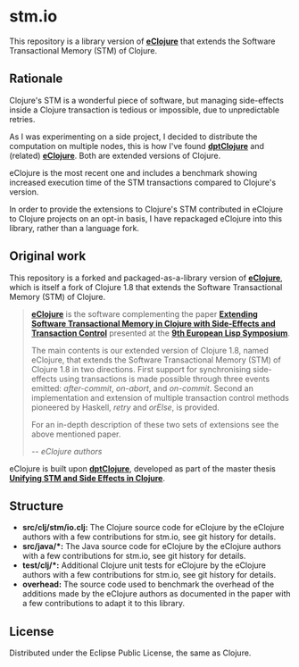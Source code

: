 stm.io
======

This repository is a library version of **[eClojure](https://github.com/skejserjensen/eclojure)**
that extends the Software Transactional Memory (STM) of Clojure.

Rationale
---------

Clojure's STM is a wonderful piece of software, but managing side-effects inside a Clojure transaction
is tedious or impossible, due to unpredictable retries.

As I was experimenting on a side project, I decided to distribute the computation on multiple nodes,
this is how I've found **[dptClojure](https://github.com/eXeDK/dpt1010f15)** and
(related) **[eClojure](https://github.com/skejserjensen/eclojure)**. Both are extended versions of Clojure.

eClojure is the most recent one and includes a benchmark showing increased execution time of the
STM transactions compared to Clojure's version.

In order to provide the extensions to Clojure's STM contributed in eClojure to Clojure projects
on an opt-in basis, I have repackaged eClojure into this library, rather than a language fork.

Original work
-------------

This repository is a forked and packaged-as-a-library version of **[eClojure](https://github.com/skejserjensen/eclojure)**,
which is itself a fork of Clojure 1.8 that extends the Software Transactional Memory (STM) of Clojure.

> **[eClojure](https://github.com/skejserjensen/eclojure)** is the software complementing the paper **[Extending Software Transactional Memory in Clojure with Side-Effects and Transaction Control](http://dl.acm.org/citation.cfm?id=3005729.3005737)** presented at the **[9th European Lisp Symposium](http://www.european-lisp-symposium.org/editions/2016/)**.
> 
> The main contents is our extended version of Clojure 1.8, named eClojure, that extends the Software Transactional Memory (STM) of Clojure 1.8 in two directions. First support for synchronising side-effects using transactions is made possible through three events emitted: *after-commit*, *on-abort*, and *on-commit*. Second an implementation and extension of multiple transaction control methods pioneered by Haskell, *retry* and *orElse*, is provided.
> 
> For an in-depth description of these two sets of extensions see the above mentioned paper.
>
> -- <cite>eClojure authors</cite>

eClojure is built upon **[dptClojure](https://github.com/eXeDK/dpt1010f15)**, developed as part of the master thesis **[Unifying STM and Side Effects in Clojure](http://projekter.aau.dk/projekter/files/213827517/p10DOC.pdf)**.

Structure
---------

- **src/clj/stm/io.clj:** The Clojure source code for eClojure by the eClojure authors with a few contributions for stm.io, see git history for details.
- **src/java/\*:** The Java source code for eClojure by the eClojure authors with a few contributions for stm.io, see git history for details.
- **test/clj/\*:** Additional Clojure unit tests for eClojure by the eClojure authors with a few contributions for stm.io, see git history for details.
- **overhead:** The source code used to benchmark the overhead of the additions made by the eClojure authors as documented in the paper with a few contributions to adapt it to this library.

License
-------
Distributed under the Eclipse Public License, the same as Clojure.
